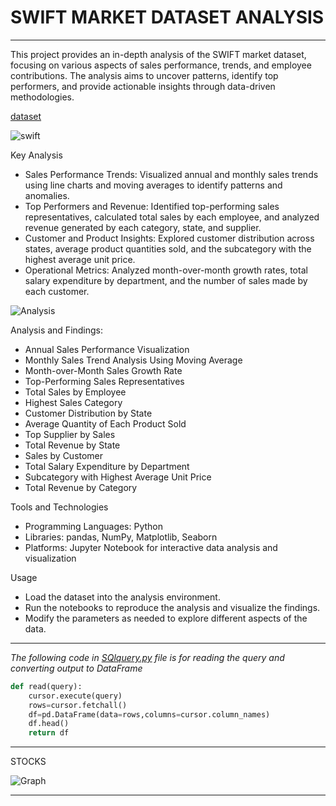 # SWIFT MARKET DATASET ANALYSIS
---

This project provides an in-depth analysis of the SWIFT market dataset, focusing on various aspects of sales performance, trends, and employee contributions. The analysis aims to uncover patterns, identify top performers, and provide actionable insights through data-driven methodologies.

[dataset](https://github.com/DhruvTokas112/Sales-project/blob/main/SwiftMarket-data.sql)

![swift](https://cdn.dribbble.com/users/6012822/screenshots/14582729/media/ad7c9308c2929b419317afc5201531c4.jpg?resize=400x300&vertical=center) 


Key Analysis

* Sales Performance Trends: Visualized annual and monthly sales trends using line charts and moving averages to identify patterns and anomalies.
* Top Performers and Revenue: Identified top-performing sales representatives, calculated total sales by each employee, and analyzed revenue generated by each 
 category, state, and supplier.
* Customer and Product Insights: Explored customer distribution across states, average product quantities sold, and the subcategory with the highest average unit 
 price.
* Operational Metrics: Analyzed month-over-month growth rates, total salary expenditure by department, and the number of sales made by each customer.

![Analysis](https://public-images.interaction-design.org/literature/articles/heros/article_131376_hero_654d8b963adfb4.39819600.png)

Analysis and Findings:
* Annual Sales Performance Visualization
* Monthly Sales Trend Analysis Using Moving Average
* Month-over-Month Sales Growth Rate
* Top-Performing Sales Representatives
* Total Sales by Employee
* Highest Sales Category
* Customer Distribution by State
* Average Quantity of Each Product Sold
* Top Supplier by Sales
* Total Revenue by State
* Sales by Customer
* Total Salary Expenditure by Department
* Subcategory with Highest Average Unit Price
* Total Revenue by Category


Tools and Technologies
* Programming Languages: Python
* Libraries: pandas, NumPy, Matplotlib, Seaborn
* Platforms: Jupyter Notebook for interactive data analysis and visualization

Usage
* Load the dataset into the analysis environment.
* Run the notebooks to reproduce the analysis and visualize the findings.
* Modify the parameters as needed to explore different aspects of the data.

***

_The following code in [SQlquery.py](https://github.com/DhruvTokas112/Sales-project/blob/main/SQLquery.py) file is for reading the query and converting output to DataFrame_
```python
def read(query):
    cursor.execute(query)
    rows=cursor.fetchall()
    df=pd.DataFrame(data=rows,columns=cursor.column_names)
    df.head()
    return df
```
***


STOCKS

![Graph](https://miro.medium.com/v2/resize:fit:1400/0*uDy6jvUT2M4NKKx0.png)

---
